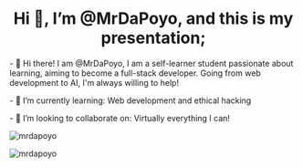 <h1 align="center">Hi 👋, I’m @MrDaPoyo, and this is my presentation;</h1>
<p>- 👀 Hi there! I am @MrDaPoyo, I am a self-learner student passionate about learning, aiming to become a full-stack developer. Going from web development to AI, I'm always willing to help!</p>
<p>- 🌱 I’m currently learning: Web development and ethical hacking</p>
<p>- 💞️ I’m looking to collaborate on: Virtually everything I can!</p>
<!--- Stats --->
<p align="left"> <img src="https://komarev.com/ghpvc/?username=mrdapoyo&label=Profile%20views&color=0e75b6&style=flat" alt="mrdapoyo" /> </p>
<p> <img align="center" src="https://github-readme-streak-stats.herokuapp.com/?user=mrdapoyo&" alt="mrdapoyo" /> </p>


<!---
MrDaPoyo/MrDaPoyo is a ✨ special ✨ repository because its `README.md` (this file) appears on your GitHub profile.
You can click the Preview link to take a look at your changes.
--->
